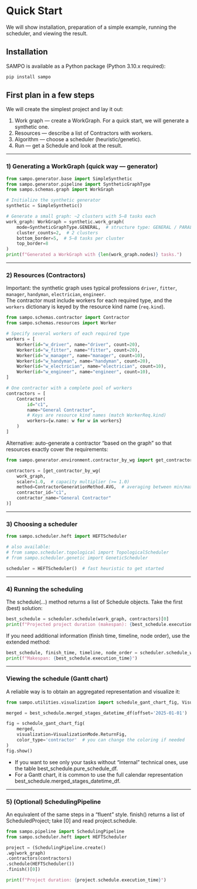 # Quick Start

We will show installation, preparation of a simple example, running the scheduler, and viewing the result.

## Installation

SAMPO is available as a Python package (Python 3.10.x required):

```bash
pip install sampo
```

## First plan in a few steps

We will create the simplest project and lay it out:

1) Work graph — create a WorkGraph. For a quick start, we will generate a synthetic one.
2) Resources — describe a list of Contractors with workers.
3) Algorithm — choose a scheduler (heuristic/genetic).
4) Run — get a Schedule and look at the result.

---

### 1) Generating a WorkGraph (quick way — generator)

```python
from sampo.generator.base import SimpleSynthetic
from sampo.generator.pipeline import SyntheticGraphType
from sampo.schemas.graph import WorkGraph

# Initialize the synthetic generator
synthetic = SimpleSynthetic()

# Generate a small graph: ~2 clusters with 5–8 tasks each
work_graph: WorkGraph = synthetic.work_graph(
    mode=SyntheticGraphType.GENERAL,  # structure type: GENERAL / PARALLEL / SEQUENTIAL
    cluster_counts=2,  # 2 clusters
    bottom_border=5,  # 5–8 tasks per cluster
    top_border=8
)
print(f"Generated a WorkGraph with {len(work_graph.nodes)} tasks.")
```

---

### 2) Resources (Contractors)

Important: the synthetic graph uses typical professions `driver`, `fitter`, `manager`, `handyman`, `electrician`,
`engineer`.  
The contractor must include workers for each required type, and the `workers` dictionary is keyed by the resource kind
name (`req.kind`).

```python
from sampo.schemas.contractor import Contractor
from sampo.schemas.resources import Worker

# Specify several workers of each required type
workers = [
    Worker(id="w_driver", name="driver", count=20),
    Worker(id="w_fitter", name="fitter", count=20),
    Worker(id="w_manager", name="manager", count=10),
    Worker(id="w_handyman", name="handyman", count=20),
    Worker(id="w_electrician", name="electrician", count=10),
    Worker(id="w_engineer", name="engineer", count=10),
]

# One contractor with a complete pool of workers
contractors = [
    Contractor(
        id="c1",
        name="General Contractor",
        # Keys are resource kind names (match WorkerReq.kind)
        workers={w.name: w for w in workers}
    )
]
```

Alternative: auto-generate a contractor “based on the graph” so that resources exactly cover the requirements:

```python
from sampo.generator.environment.contractor_by_wg import get_contractor_by_wg, ContractorGenerationMethod

contractors = [get_contractor_by_wg(
    work_graph,
    scaler=1.0,  # capacity multiplier (>= 1.0)
    method=ContractorGenerationMethod.AVG,  # averaging between min/max needs
    contractor_id="c1",
    contractor_name="General Contractor"
)]
```

---

### 3) Choosing a scheduler

```python
from sampo.scheduler.heft import HEFTScheduler

# also available:
# from sampo.scheduler.topological import TopologicalScheduler
# from sampo.scheduler.genetic import GeneticScheduler

scheduler = HEFTScheduler()  # fast heuristic to get started
```

---

### 4) Running the scheduling

The schedule(...) method returns a list of Schedule objects. Take the first (best) solution:

```python
best_schedule = scheduler.schedule(work_graph, contractors)[0]
print(f"Projected project duration (makespan): {best_schedule.execution_time}")
```

If you need additional information (finish time, timeline, node order), use the extended method:

```python
best_schedule, finish_time, timeline, node_order = scheduler.schedule_with_cache(work_graph, contractors)[0]
print(f"Makespan: {best_schedule.execution_time}")
```

---

### Viewing the schedule (Gantt chart)

A reliable way is to obtain an aggregated representation and visualize it:

```python
from sampo.utilities.visualization import schedule_gant_chart_fig, VisualizationMode

merged = best_schedule.merged_stages_datetime_df(offset='2025-01-01')

fig = schedule_gant_chart_fig(
    merged,
    visualization=VisualizationMode.ReturnFig,
    color_type='contractor'  # you can change the coloring if needed
)
fig.show()
```

- If you want to see only your tasks without “internal” technical ones, use the table best_schedule.pure_schedule_df.
- For a Gantt chart, it is common to use the full calendar representation best_schedule.merged_stages_datetime_df.

---

### 5) (Optional) SchedulingPipeline

An equivalent of the same steps in a “fluent” style. finish() returns a list of ScheduledProject; take [0] and read
project.schedule.

```python
from sampo.pipeline import SchedulingPipeline
from sampo.scheduler.heft import HEFTScheduler

project = (SchedulingPipeline.create()
.wg(work_graph)
.contractors(contractors)
.schedule(HEFTScheduler())
.finish()[0])

print(f"Project duration: {project.schedule.execution_time}")
```